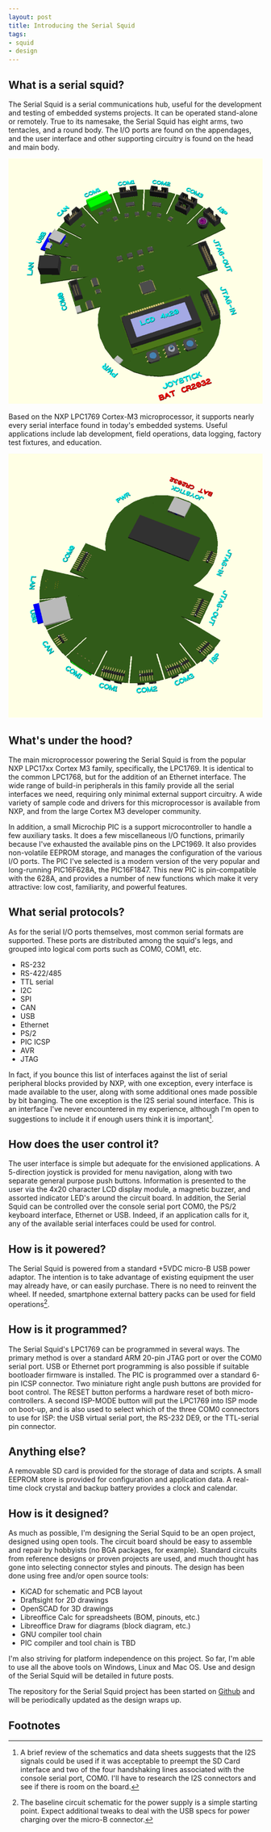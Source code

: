 ```yaml
---
layout: post
title: Introducing the Serial Squid
tags:
- squid
- design
---
```


## What is a serial squid?

The Serial Squid is a serial communications hub, useful for the development and testing of embedded systems projects.  It can be operated stand-alone or remotely.  True to its namesake, the Serial Squid has eight arms, two tentacles, and a round body.  The I/O ports are found on the appendages, and the user interface and other supporting circuitry is found on the head and main body.

![Serial Squid, Top View](/images/serial-squid-top-view-20160507.png) 

Based on the NXP LPC1769 Cortex-M3 microprocessor, it supports nearly every serial interface found in today's embedded systems.  Useful applications include lab development, field operations, data logging, factory test fixtures, and education.  

![Serial Squid, Bottom View](/images/serial-squid-bot-view-20160507.png) 

## What's under the hood?

  The main microprocessor powering the Serial Squid is from the popular NXP
LPC17xx Cortex M3 family, specifically, the LPC1769.  It is identical to the
common LPC1768, but for the addition of an Ethernet interface. The wide
range of build-in peripherals in this family provide all the serial interfaces we need,
requiring only minimal external support circuitry.  A wide variety of sample code
and drivers for this microprocessor is available from NXP, and from the large
Cortex M3 developer community.

  In addition, a small Microchip PIC is a support microcontroller to handle a few
auxiliary tasks.  It does a few miscellaneous I/O functions, primarily because
I've exhausted the available pins on the LPC1969.  It also provides
non-volatile EEPROM storage, and manages the configuration of the various I/O
ports.  The PIC I've selected is a modern version of the very popular and long-running PIC16F628A, the PIC16F1847.  This new PIC is
pin-compatible with the 628A, and provides a number of new functions which make
it very attractive: low cost, familiarity, and powerful features. <br />

## What serial protocols?

As for the serial I/O ports themselves, most common serial formats are supported.  These ports are distributed among the squid's legs, and grouped into logical com ports such as COM0, COM1, etc.  

* RS-232 
* RS-422/485
* TTL serial 
* I2C
* SPI 
* CAN 
* USB 
* Ethernet 
* PS/2
* PIC ICSP
* AVR 
* JTAG

In fact, if you bounce this list of interfaces against the list of serial peripheral blocks provided by NXP, with one exception, every interface is made available to the user, along with some additional ones made possible by bit banging.  The one exception is the I2S serial sound interface.  This is an interface I've never encountered in my experience, although I'm open to suggestions to include it if enough users think it is important[^note-i2s].

## How does the user control it?

The user interface is simple but adequate for the envisioned applications.  A 5-direction joystick is provided for menu navigation, along with two separate general purpose push buttons.  Information is presented to the user via the 4x20 character LCD display module, a magnetic buzzer, and assorted indicator LED's around the circuit board.  In addition, the Serial Squid can be controlled over the console serial port COM0, the PS/2 keyboard interface, Ethernet or USB.  Indeed, if an application calls for it, any of the available serial interfaces could be used for control.

## How is it powered?

The Serial Squid is powered from a standard +5VDC micro-B USB power adaptor.  The intention is to take advantage of existing equipment the user may already have, or can easily purchase.  There is no need to reinvent the wheel.  If needed, smartphone external battery packs can be used for field operations[^note-battery].  

## How is it programmed?

The Serial Squid's LPC1769 can be programmed in several ways.  The primary method is over a standard ARM 20-pin JTAG port or over the COM0 serial port.  USB or Ethernet port programming is also possible if suitable bootloader firmware is installed.  The PIC is programmed over a standard 6-pin ICSP connector.  Two miniature right angle push buttons are provided for boot control.  The RESET button performs a hardware reset of both micro-controllers.  A second ISP-MODE button will put the LPC1769 into ISP mode on boot-up, and is also used to select which of the three COM0 connectors to use for ISP: the USB virtual serial port, the RS-232 DE9, or the TTL-serial pin connector.

## Anything else?

A removable SD card is provided for the storage of data and scripts.  A small EEPROM store is provided for configuration and application data.  A real-time clock crystal and backup battery provides a clock and calendar. 

## How is it designed?

As much as possible, I'm designing the Serial Squid to be an open project, designed using open tools.  The circuit board should be easy to assemble and repair by hobbyists (no BGA packages, for example).  Standard circuits from reference designs or proven projects are used, and much thought has gone into selecting connector styles and pinouts.  The design has been done using free and/or open source tools:

* KiCAD for schematic and PCB layout
* Draftsight for 2D drawings
* OpenSCAD for 3D drawings
* Libreoffice Calc for spreadsheets (BOM, pinouts, etc.)
* Libreoffice Draw for diagrams (block diagram, etc.)
* GNU compiler tool chain 
* PIC compiler and tool chain is TBD

I'm also striving for platform independence on this project.  So far, I'm able to use all the above tools on Windows, Linux and Mac OS.  Use and design of the Serial Squid will be detailed in future posts.

The repository for the Serial Squid project has been started on 
<a href="https://github.com/thestumbler/serial-squid.git">Github</a> and will be periodically updated as the design wraps up.

## Footnotes

[^note-i2s]: A brief review of the schematics and data sheets suggests that the I2S signals could be used if it was acceptable to preempt the SD Card interface and two of the four handshaking lines associated with the console serial port, COM0.  I'll have to research the I2S connectors and see if there is room on the board.

[^note-battery]: The baseline circuit schematic for the power supply is a simple starting point.  Expect additional tweaks to deal with the USB specs for power charging over the micro-B connector.

